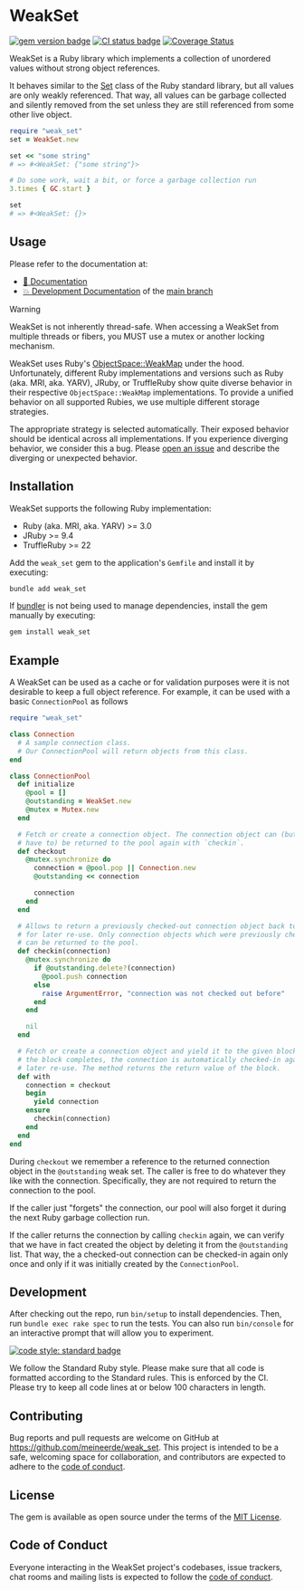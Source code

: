 # WeakSet

[![gem version badge](https://badge.fury.io/rb/weak_set.svg)](https://rubygems.org/gems/weak_set)
[![CI status badge](https://github.com/meineerde/weak_set/actions/workflows/ci.yml/badge.svg)](https://github.com/meineerde/weak_set/actions/workflows/ci.yml)
[![Coverage Status](https://coveralls.io/repos/github/meineerde/weak_set/badge.svg?branch=main)](https://coveralls.io/github/meineerde/weak_set?branch=main)

WeakSet is a Ruby library which implements a collection of unordered values without strong object references.

It behaves similar to the [Set](https://docs.ruby-lang.org/en/3.4/Set.html) class of the Ruby standard library, but all values are only weakly referenced. That way, all values can be garbage collected and silently removed from the set unless they are still referenced from some other live object.

```ruby
require "weak_set"
set = WeakSet.new

set << "some string"
# => #<WeakSet: {"some string"}>

# Do some work, wait a bit, or force a garbage collection run
3.times { GC.start }

set
# => #<WeakSet: {}>
```

## Usage

Please refer to the documentation at:

- [📘 Documentation](https://www.rubydoc.info/gems/weak_set)
- [💥 Development Documentation](https://www.rubydoc.info/github/meineerde/weak_set/main) of the [main branch](https://github.com/meineerde/weak_set/tree/main)

> [!WARNING]
> WeakSet is not inherently thread-safe. When accessing a WeakSet from multiple threads or fibers, you MUST use a mutex or another locking mechanism.

WeakSet uses Ruby's [ObjectSpace::WeakMap](https://docs.ruby-lang.org/en/3.4/ObjectSpace/WeakMap.html) under the hood. Unfortunately, different Ruby implementations and versions such as Ruby (aka. MRI, aka. YARV), JRuby, or TruffleRuby show quite diverse behavior in their respective `ObjectSpace::WeakMap` implementations. To provide a unified behavior on all supported Rubies, we use multiple different storage strategies.

The appropriate strategy is selected automatically. Their exposed behavior should be identical across all implementations. If you experience diverging behavior, we consider this a bug. Please [open an issue](https://github.com/meineerde/weak_set/issues/new) and describe the diverging or unexpected behavior.

## Installation

WeakSet supports the following Ruby implementation:

- Ruby (aka. MRI, aka. YARV) >= 3.0
- JRuby >= 9.4
- TruffleRuby >= 22

Add the `weak_set` gem to the application's `Gemfile` and install it by executing:

```sh
bundle add weak_set
```

If [bundler](https://bundler.io/) is not being used to manage dependencies, install the gem manually by executing:

```sh
gem install weak_set
```

## Example

A WeakSet can be used as a cache or for validation purposes were it is not desirable to keep a full object reference. For example, it can be used with a basic `ConnectionPool` as follows

```ruby
require "weak_set"

class Connection
  # A sample connection class.
  # Our ConnectionPool will return objects from this class.
end

class ConnectionPool
  def initialize
    @pool = []
    @outstanding = WeakSet.new
    @mutex = Mutex.new
  end

  # Fetch or create a connection object. The connection object can (but does not
  # have to) be returned to the pool again with `checkin`.
  def checkout
    @mutex.synchronize do
      connection = @pool.pop || Connection.new
      @outstanding << connection

      connection
    end
  end

  # Allows to return a previously checked-out connection object back to the pool
  # for later re-use. Only connection objects which were previously checked-out
  # can be returned to the pool.
  def checkin(connection)
    @mutex.synchronize do
      if @outstanding.delete?(connection)
        @pool.push connection
      else
        raise ArgumentError, "connection was not checked out before"
      end
    end

    nil
  end

  # Fetch or create a connection object and yield it to the given block. After
  # the block completes, the connection is automatically checked-in again for
  # later re-use. The method returns the return value of the block.
  def with
    connection = checkout
    begin
      yield connection
    ensure
      checkin(connection)
    end
  end
end
```

During `checkout` we remember a reference to the returned connection object in the `@outstanding` weak set. The caller is free to do whatever they like with the connection. Specifically, they are not required to return the connection to the pool.

If the caller just "forgets" the connection, our pool will also forget it during the next Ruby garbage collection run.

If the caller returns the connection by calling `checkin` again, we can verify that we have in fact created the object by deleting it from the `@outstanding` list. That way, the a checked-out connection can be checked-in again only once and only if it was initially created by the `ConnectionPool`.

## Development

After checking out the repo, run `bin/setup` to install dependencies. Then, run `bundle exec rake spec` to run the tests. You can also run `bin/console` for an interactive prompt that will allow you to experiment.

[![code style: standard badge](https://img.shields.io/badge/code_style-standard-brightgreen.svg)](https://github.com/standardrb/standard)

We follow the Standard Ruby style. Please make sure that all code is formatted according to the Standard rules. This is enforced by the CI. Please try to keep all code lines at or below 100 characters in length.

## Contributing

Bug reports and pull requests are welcome on GitHub at https://github.com/meineerde/weak_set. This project is intended to be a safe, welcoming space for collaboration, and contributors are expected to adhere to the [code of conduct](https://github.com/meineerde/weak_set/blob/main/CODE_OF_CONDUCT.md).

## License

The gem is available as open source under the terms of the [MIT License](https://opensource.org/licenses/MIT).

## Code of Conduct

Everyone interacting in the WeakSet project's codebases, issue trackers, chat rooms and mailing lists is expected to follow the [code of conduct](https://github.com/meineerde/weak_set/blob/main/CODE_OF_CONDUCT.md).

